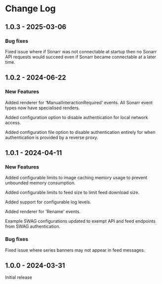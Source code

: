 # Change Log

## 1.0.3 - 2025-03-06

### Bug fixes

Fixed issue where if Sonarr was not connectable at startup then no Sonarr API requests would
succeed even if Sonarr became connectable at a later time.

## 1.0.2 - 2024-06-22

### New Features

Added renderer for 'ManualInteractionRequired' events. All Sonarr event types now have specialised
renders.

Added configuration option to disable authentication for local network access.

Added configuration file option to disable authentication entirely for when authentication is
provided by a reverse proxy.

## 1.0.1 - 2024-04-11

### New Features

Added configurable limits to image caching memory usage to prevent unbounded memory consumption.

Added configurable limits to feed size to limit feed download size.

Added support for configurable log levels.

Added renderer for 'Rename' events.

Example SWAG configurations updated to exempt API and feed endpoints from SWAG authentication.

### Bug fixes

Fixed issue where series banners may not appear in feed messages.

## 1.0.0 - 2024-03-31

Initial release